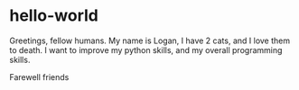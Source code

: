 # hello-world

Greetings, fellow humans.
My name is Logan, I have 2 cats, and I love them to death. I want to improve my python skills, and my overall programming skills.

Farewell friends
